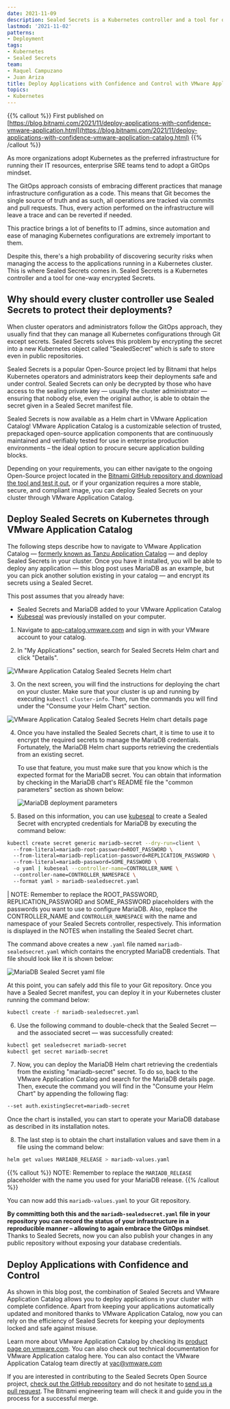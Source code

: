 ```yaml
---
date: 2021-11-09
description: Sealed Secrets is a Kubernetes controller and a tool for one-way encrypted Secrets. In this blog post you will learn how to deploy the Sealed Secrets Helm chart through VMware Application Catalog (TM) and use it to encrypt an application running on your cluster.  
lastmod: '2021-11-02'
patterns:
- Deployment
tags:
- Kubernetes
- Sealed Secrets
team:
- Raquel Campuzano
- Juan Ariza
title: Deploy Applications with Confidence and Control with VMware Application Catalog and Sealed Secrets  
topics:
- Kubernetes
---
```


{{% callout %}} First published on [https://blog.bitnami.com/2021/11/deploy-applications-with-confidence-vmware-application.html](https://blog.bitnami.com/2021/11/deploy-applications-with-confidence-vmware-application-catalog.html) {{% /callout %}}

As more organizations adopt Kubernetes as the preferred infrastructure for running their IT resources, enterprise SRE teams tend to adopt a GitOps mindset.  

The GitOps approach consists of embracing different practices that manage infrastructure configuration as a code. This means that Git becomes the single source of truth and as such, all operations are tracked via commits and pull requests. Thus, every action performed on the infrastructure will leave a trace and can be reverted if needed.  

This practice brings a lot of benefits to IT admins, since automation and ease of managing Kubernetes configurations are extremely important to them. 

Despite this, there's a high probability of discovering security risks when managing the access to the applications running in a Kubernetes cluster. This is where Sealed Secrets comes in. Sealed Secrets is a  Kubernetes controller and a tool for one-way encrypted Secrets.  

## Why should every cluster controller use Sealed Secrets to protect their deployments?  

When cluster operators and administrators follow the GitOps approach, they usually find that they can manage all Kubernetes configurations through Git except secrets. Sealed Secrets solves this problem by encrypting the secret into a new Kubernetes object called “SealedSecret” which is safe to store even in public repositories.  

Sealed Secrets is a popular Open-Source project led by Bitnami that helps Kubernetes operators and administrators keep their deployments safe and under control. Sealed Secrets can only be decrypted by those who have access to the sealing private key — usually the cluster administrator — ensuring that nobody else, even the original author, is able to obtain the secret given in a Sealed Secret manifest file. 

Sealed Secrets is now available as a Helm chart in VMware Application Catalog! VMware Application Catalog is a customizable selection of trusted, prepackaged open-source application components that are continuously maintained and verifiably tested for use in enterprise production environments – the ideal option to procure secure application building blocks.  

Depending on your requirements, you can either navigate to the ongoing Open-Source project located in the [Bitnami GitHub repository and download the tool and test it out](https://github.com/bitnami-labs/sealed-secrets), or if your organization requires a more stable, secure, and compliant image, you can deploy Sealed Secrets on your cluster through VMware Application Catalog.  

## Deploy Sealed Secrets on Kubernetes through VMware Application Catalog 

The following steps describe how to navigate to VMware Application Catalog — [formerly known as Tanzu Application Catalog](https://tanzu.vmware.com/content/blog/announcing-evolution-vmware-application-catalog) — and deploy Sealed Secrets in your cluster. Once you have it installed, you will be able to deploy any application — this blog post uses MariaDB as an example, but you can pick another solution existing in your catalog — and encrypt its secrets using a Sealed Secret.  

This post assumes that you already have: 

* Sealed Secrets and MariaDB added to your VMware Application Catalog 
* [Kubeseal](https://github.com/bitnami-labs/sealed-secrets#overview) was previously installed on your computer. 

1. Navigate to [app-catalog.vmware.com](https://app-catalog.vmware.com) and sign in with your VMware account to your catalog. 

2. In "My Applications" section, search for Sealed Secrets Helm chart and click "Details".

![VMware Application Catalog Sealed Secrets Helm chart](images/vac-sealed-secrets.png)

3. On the next screen, you will find the instructions for deploying the chart on your cluster. Make sure that your cluster is up and running by executing `kubectl cluster-info`. Then, run the commands you will find under the "Consume your Helm Chart" section.

![VMware Application Catalog Sealed Secrets Helm chart details page](images/sealed-secrets-helm-deployment-details.png)

4. Once you have installed the Sealed Secrets chart, it is time to use it to encrypt the required secrets to manage the MariaDB credentials. Fortunately, the MariaDB Helm chart supports retrieving the credentials from an existing secret. 

   To use that feature, you must make sure that you know which is the expected format for the MariaDB secret. You can obtain that information by checking in the MariaDB chart's README file the "common parameters" section as shown below: 

   ![MariaDB deployment parameters](images/mariadb-parameters.png) 

5. Based on this information, you can use [kubeseal](https://github.com/bitnami-labs/sealed-secrets#overview) to create a Sealed Secret with encrypted credentials for MariaDB by executing the command below: 

```bash
kubectl create secret generic mariadb-secret --dry-run=client \ 
  --from-literal=mariadb-root-password=ROOT_PASSWORD \ 
  --from-literal=mariadb-replication-password=REPLICATION_PASSWORD \ 
  --from-literal=mariadb-password=SOME_PASSWORD \ 
  -o yaml | kubeseal --controller-name=CONTROLLER_NAME \ 
  --controller-name=CONTROLLER_NAMESPACE \ 
  --format yaml > mariadb-sealedsecret.yaml 
```

| NOTE: Remember to replace the ROOT_PASSWORD, REPLICATION_PASSWORD and SOME_PASSWORD placeholders with the passwords you want to use to configure MariaDB. Also, replace the CONTROLLER_NAME and `CONTROLLER_NAMESPACE` with the name and namespace of your Sealed Secrets controller, respectively. This information is displayed in the NOTES when installing the Sealed Secret chart.

The command above creates a new `.yaml` file named `mariadb-sealedsecret.yaml` which contains the encrypted MariaDB credentials. That file should look like it is shown below:  

![MariaDB Sealed Secret yaml file](images/mariadb-sealed-secrets.jpeg)

At this point, you can safely add this file to your Git repository. Once you have a Sealed Secret manifest, you can deploy it in your Kubernetes cluster running the command below: 

```bash
kubectl create -f mariadb-sealedsecret.yaml 
```

6. Use the following command to double-check that the Sealed Secret — and the associated secret — was successfully created: 

```bash
kubectl get sealedsecret mariadb-secret 
kubectl get secret mariadb-secret  
```

7. Now, you can deploy the MariaDB Helm chart retrieving the credentials from the existing "mariadb-secret" secret. To do so, back to the VMware Application Catalog and search for the MariaDB details page. Then, execute the command you will find in the "Consume your Helm Chart" by appending the following flag: 

```bash
--set auth.existingSecret=mariadb-secret 
```

   Once the chart is installed, you can start to operate your MariaDB database as described in its installation notes. 

8. The last step is to obtain the chart installation values and save them in a file using the command below: 

```bash
helm get values MARIADB_RELEASE > mariadb-values.yaml 
```

{{% callout %}} NOTE: Remember to replace the `MARIADB_RELEASE` placeholder with the name you used for your MariaDB release. {{% /callout %}}

You can now add this `mariadb-values.yaml` to your Git repository.  

**By committing both this and the `mariadb-sealedsecret.yaml` file in your repository you can record the status of your infrastructure in a reproducible manner – allowing to again embrace the GitOps mindset**. Thanks to Sealed Secrets, now you can also publish your changes in any public repository without exposing your database credentials. 

## Deploy Applications with Confidence and Control 

As shown in this blog post, the combination of Sealed Secrets and VMware Application Catalog allows you to deploy applications in your cluster with complete confidence. Apart from keeping your applications automatically updated and monitored thanks to VMware Application Catalog, now you can rely on the efficiency of Sealed Secrets for keeping your deployments locked and safe against misuse.  

Learn more about VMware Application Catalog by checking its [product page on vmware.com](https://tanzu.vmware.com/application-catalog). You can also check out technical documentation for VMware Application catalog here. You can also contact the VMware Application Catalog team directly at vac@vmware.com  

If you are interested in contributing to the Sealed Secrets Open Source project, [check out the GitHub repository](https://github.com/bitnami-labs/sealed-secrets) and do not hesitate to [send us a pull request](https://github.com/bitnami-labs/sealed-secrets/pulls). The Bitnami engineering team will check it and guide you in the process for a successful merge.   
